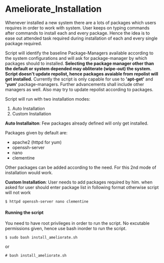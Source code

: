 <h1>Ameliorate_Installation</h1>

Whenever installed a new system there are a lots of packages which users requires in order to work with system. User keeps on typing commands after commands to install each and every package. Hence the idea is to ease out attended task required during installation of each and every single package required.

Script will identify the baseline Package-Managers available according to the system configurations and will ask for package-manager by which packages should to installed. <b>Selecting the package manager other than the default or system depended may obliterate (wipe-out) the system. Script doesn't update repolist, hence packages avaiable from repolist will get installed.</b> Currently the script is only capable for use to <b>'apt-get'</b> and <b>'yum'</b> package-managers. Further advancements shall include other managers as well. Also may try to update repolist according to packages.

Script will run with two installation modes:

 1. Auto Installation
 2. Custom Installation

<b>Auto Installaiton</b>: Few packages already defined will only get installed.

Packages given by default are:

 * apache2 (httpd for yum)
 * openssh-server
 * nano
 * clementine

Other packages can be added according to the need. For this 2nd mode of installation would work.

<b>Custom Installation</b>: User needs to add packages required by him. when asked for user should enter package list in following format otherwise script will not work

`$ httpd openssh-server nano clementine`

<h4>Running the script</h4>
You need to have root privileges in order to run the script. No excutable permissions given, hence use bash inorder to run the script.

`$ sudo bash install_ameliorate.sh`
 
 or

`# bash install_ameliorate.sh`
